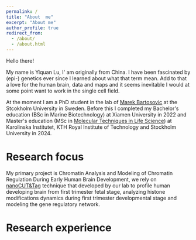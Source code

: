```yaml
---
permalink: /
title: "About  me"
excerpt: "About me"
author_profile: true
redirect_from: 
  - /about/
  - /about.html
---
```


Hello there! 

My name is Yiquan Lu, I' am originally from China. I have been fascinated by (epi-) genetics ever since I learned about what that term mean. Add to that a love for the human brain, data and maps and it seems inevitable I would at some point want to work in the single cell field.


At the moment I am a PhD student in the lab of <u><a href='https://www.bartosovic-lab.com/'>Marek Bartosovic</a></u> at the Stcokholm University in Sweden. Before this I completed my Bachelor's education (BSc in Marine Biotechnology) at Xiamen University in 2022 and  Master's education  (MSc in <u><a href='https://www.kth.se/en/studies/master/molecular-techniques-life-science/msc-molecular-techniques-in-life-science-1.501282'>Molecular Techniques in Life Science</a></u>) at Karolinska Institutet, KTH Royal Institute of Technology and Stockholm University in 2024.

Research focus
======
My primary project is Chromatin Analysis and Modeling of Chromatin Regulation During Early Human Brain Development, we rely on <u><a href='https://www.nature.com/articles/s41587-022-01535-4'>nanoCUT&Tag</a></u> technique that developed by our lab to profile human developing brain from first trimester fetal stage, analyzing histone modifications dynamics during first trimester developmental stage and modeling the gene regulatory network.

Research experience
======
